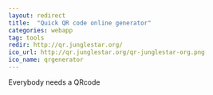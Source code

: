 ```yaml
---
layout: redirect
title:  "Quick QR code online generator"
categories: webapp
tag: tools
redir: http://qr.junglestar.org/
ico_url: http://qr.junglestar.org/qr-junglestar-org.png
ico_name: qrgenerator
---
```


Everybody needs a QRcode
